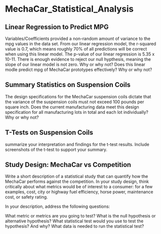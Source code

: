 # MechaCar_Statistical_Analysis

## Linear Regression to Predict MPG
Variables/Coefficients provided a non-random amount of variance to the mpg values in the data set. 
From our linear regression model, the r-squared value is 0.7, which means roughly 70% of all predictions will be correct when using this linear model. The p-value of our linear regression is 5.35 x 10-11. There is enough evidence to reject our null hypthesis, meaning the slope of our linear model is not zero. Why or why not? 
Does this linear modle predict mpg of MechaCar prototypes effectively? Why or why not?

## Summary Statistics on Suspension Coils
The design specifications for the MechaCar suspension coils dictate that the variance of the suspension coils must not exceed 100 pounds per square inch. Does the current manufacturing data meet this design specification for all manufacturing lots in total and each lot individually? Why or why not?

## T-Tests on Suspension Coils
summarize your interpretation and findings for the t-test results. Include screenshots of the t-test to support your summary.

## Study Design: MechaCar vs Competition
Write a short description of a statistical study that can quantify how the MechaCar performs against the competition. In your study design, think critically about what metrics would be of interest to a consumer: for a few examples, cost, city or highway fuel efficiency, horse power, maintenance cost, or safety rating.

In your description, address the following questions:

What metric or metrics are you going to test?
What is the null hypothesis or alternative hypothesis?
What statistical test would you use to test the hypothesis? And why?
What data is needed to run the statistical test?


